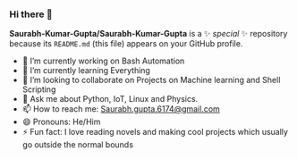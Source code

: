 ### Hi there 👋


**Saurabh-Kumar-Gupta/Saurabh-Kumar-Gupta** is a ✨ _special_ ✨ repository because its `README.md` (this file) appears on your GitHub profile.


- 🔭 I’m currently working on Bash Automation
- 🌱 I’m currently learning Everything 
- 👯 I’m looking to collaborate on Projects on Machine learning and Shell Scripting
- 💬 Ask me about Python, IoT, Linux and Physics. 
- 📫 How to reach me: Saurabh.gupta.6174@gmail.com 
- 😄 Pronouns: He/Him
- ⚡ Fun fact: I love reading novels and making cool projects which usually go outside the normal bounds
